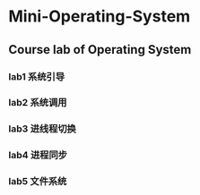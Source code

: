 # Mini-Operating-System
## Course lab of Operating System
### lab1 系统引导
### lab2 系统调用
### lab3 进线程切换
### lab4 进程同步
### lab5 文件系统
